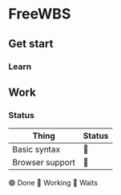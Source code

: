 # FreeWBS
## Get start

### Learn
## Work
### Status
| Thing      | Status |
| ----------- | ----------- |
| Basic syntax      | 🔨       |
|  Browser support  | 🛑        |

🟢 Done
🔨 Working
🛑 Waits
